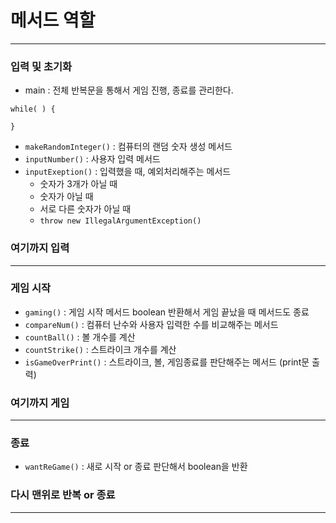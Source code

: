 # 메서드 역할

---

### 입력 및 초기화

- main : 전체 반복문을 통해서 게임 진행, 종료를 관리한다.

```
while( ) {

}
```

- `makeRandomInteger()` : 컴퓨터의 랜덤 숫자 생성 메서드
- `inputNumber()` : 사용자 입력 메서드
- `inputExeption()` : 입력했을 때, 예외처리해주는 메서드
    - 숫자가 3개가 아닐 때
    - 숫자가 아닐 때
    - 서로 다른 숫자가 아닐 때
    - `throw new IllegalArgumentException()`

### 여기까지 입력

---

### 게임 시작

- `gaming()` : 게임 시작 메서드 boolean 반환해서 게임 끝났을 때 메서드도 종료
- `compareNum()` :  컴퓨터 난수와 사용자 입력한 수를 비교해주는 메서드
- `countBall()` : 볼 개수를 계산
- `countStrike()` : 스트라이크 개수를 계산
- `isGameOverPrint()` : 스트라이크, 볼, 게임종료를 판단해주는 메서드 (print문 출력)

### 여기까지 게임

---

### 종료

- `wantReGame()` : 새로 시작 or 종료 판단해서 boolean을 반환

### 다시 맨위로 반복 or 종료

---